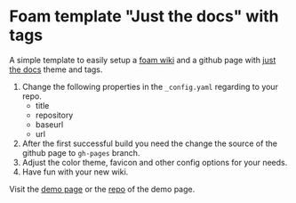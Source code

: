 # Foam template "Just the docs" with tags

A simple template to easily setup a [foam wiki](https://foambubble.github.io/foam/) and a github page with [just the docs](https://pmarsceill.github.io/just-the-docs/) theme and tags.

1. Change the following properties in the `_config.yaml` regarding to your repo.
   - title
   - repository
   - baseurl
   - url
2. After the first successful build you need the change the source of the github page to `gh-pages` branch.
3. Adjust the color theme, favicon and other config options for your needs.
4. Have fun with your new wiki.

Visit the [demo page](https://einapfelbaum.github.io/foam-template-just-the-docs-with-tags-demo) or the [repo](https://github.com/EinApfelBaum/foam-template-just-the-docs-with-tags-demo) of the demo page.

